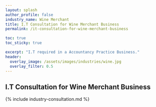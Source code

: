```yaml
---
layout: splash 
author_profile: false 
industry_name: Wine Merchant
title: I.T Consultation for Wine Merchant Business
permalink: /it-consultation-for-wine-merchant-business

toc: true
toc_sticky: true

excerpt: "I.T required in a Accountancy Practice Business."
header:
  overlay_image: /assets/images/industries/wine.jpg
  overlay_filter: 0.5 
---
```


## I.T Consultation for Wine Merchant Business

{% include industry-consultation.md %}
